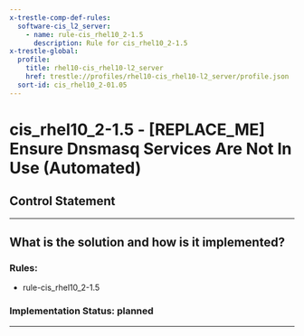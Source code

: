 ```yaml
---
x-trestle-comp-def-rules:
  software-cis_l2_server:
    - name: rule-cis_rhel10_2-1.5
      description: Rule for cis_rhel10_2-1.5
x-trestle-global:
  profile:
    title: rhel10-cis_rhel10-l2_server
    href: trestle://profiles/rhel10-cis_rhel10-l2_server/profile.json
  sort-id: cis_rhel10_2-01.05
---
```


# cis_rhel10_2-1.5 - \[REPLACE_ME\] Ensure Dnsmasq Services Are Not In Use (Automated)

## Control Statement

______________________________________________________________________

## What is the solution and how is it implemented?

<!-- For implementation status enter one of: implemented, partial, planned, alternative, not-applicable -->

<!-- Note that the list of rules under ### Rules: is read-only and changes will not be captured after assembly to JSON -->

<!-- Add control implementation description here for control: cis_rhel10_2-1.5 -->

### Rules:

  - rule-cis_rhel10_2-1.5

### Implementation Status: planned

______________________________________________________________________
